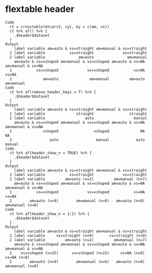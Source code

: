 # flextable header

    Code
      ct = crosstable(mtcars3, cyl, by = c(am, vs))
      ct %>% af() %>% {
        .$header$dataset
      }
    Output
        label variable am=auto & vs=straight am=manual & vs=straight
      1 label variable           vs=straight             vs=straight
      2 label variable               am=auto               am=manual
        am=auto & vs=vshaped am=manual & vs=vshaped am=auto & vs=NA am=manual & vs=NA
      1           vs=vshaped             vs=vshaped           vs=NA             vs=NA
      2              am=auto              am=manual         am=auto         am=manual
    Code
      ct %>% af(remove_header_keys = T) %>% {
        .$header$dataset
      }
    Output
        label variable am=auto & vs=straight am=manual & vs=straight
      1 label variable              straight                straight
      2 label variable                  auto                  manual
        am=auto & vs=vshaped am=manual & vs=vshaped am=auto & vs=NA am=manual & vs=NA
      1              vshaped                vshaped              NA                NA
      2                 auto                 manual            auto            manual
    Code
      ct %>% af(header_show_n = TRUE) %>% {
        .$header$dataset
      }
    Output
        label variable am=auto & vs=straight am=manual & vs=straight
      1 label variable           vs=straight             vs=straight
      2 label variable         am=auto (n=2)         am=manual (n=7)
        am=auto & vs=vshaped am=manual & vs=vshaped am=auto & vs=NA am=manual & vs=NA
      1           vs=vshaped             vs=vshaped           vs=NA             vs=NA
      2        am=auto (n=9)        am=manual (n=6)   am=auto (n=8)   am=manual (n=0)
    Code
      ct %>% af(header_show_n = 1:2) %>% {
        .$header$dataset
      }
    Output
        label variable am=auto & vs=straight am=manual & vs=straight
      1 label variable     vs=straight (n=9)       vs=straight (n=9)
      2 label variable         am=auto (n=2)         am=manual (n=7)
        am=auto & vs=vshaped am=manual & vs=vshaped am=auto & vs=NA am=manual & vs=NA
      1    vs=vshaped (n=15)      vs=vshaped (n=15)     vs=NA (n=8)       vs=NA (n=8)
      2        am=auto (n=9)        am=manual (n=6)   am=auto (n=8)   am=manual (n=0)

